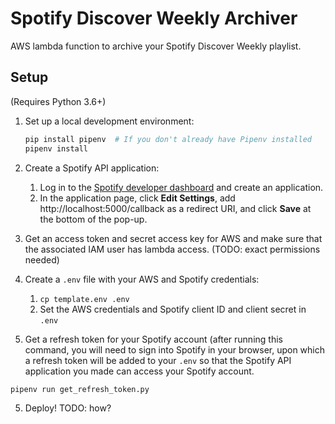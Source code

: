 # Spotify Discover Weekly Archiver

AWS lambda function to archive your Spotify Discover Weekly playlist.

## Setup

(Requires Python 3.6+)

1. Set up a local development environment:

    ```sh
    pip install pipenv  # If you don't already have Pipenv installed
    pipenv install
    ```

2. Create a Spotify API application:
    1. Log in to the [Spotify developer dashboard](https://beta.developer.spotify.com/dashboard/applications) and create an application.
    2. In the application page, click **Edit Settings**, add http://localhost:5000/callback as a redirect URI, and click **Save** at the bottom of the pop-up.

3. Get an access token and secret access key for AWS and make sure that the associated IAM user has lambda access. (TODO: exact permissions needed)

3. Create a `.env` file with your AWS and Spotify credentials:
    1. `cp template.env .env`
    2. Set the AWS credentials and Spotify client ID and client secret in `.env`

4. Get a refresh token for your Spotify account (after running this command, you will need to sign into Spotify in your browser, upon which a refresh token will be added to your `.env` so that the Spotify API application you made can access your Spotify account.
  
  ```
  pipenv run get_refresh_token.py
  ```

5. Deploy! TODO: how?
